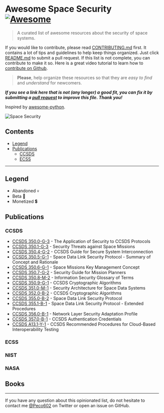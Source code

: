 # Awesome Space Security [![Awesome](https://cdn.rawgit.com/sindresorhus/awesome/d7305f38d29fed78fa85652e3a63e154dd8e8829/media/badge.svg)](https://github.com/sindresorhus/awesome)

> A curated list of awesome resources about the security of space systems.

If you would like to contribute, please read [CONTRIBUTING.md](https://github.com/Peco602/awesome-space-security/blob/main/CONTRIBUTING.md) first.
It contains a lot of tips and guidelines to help keep things organized.
Just click [README.md](https://github.com/Peco602/awesome-space-security/edit/main/README.md) to submit a pull request.
If this list is not complete, you can contribute to make it so. Here is a great video tutorial to learn how to [contribute on Github](https://egghead.io/lessons/javascript-identifying-how-to-contribute-to-an-open-source-project-on-github).

> **Please**, help organize these resources so that they are _easy to find_ and _understand_ for newcomers.

**_If you see a link here that is not (any longer) a good fit, you can fix it by submitting a [pull request](https://github.com/Peco602/awesome-space-security/edit/main/README.md) to improve this file. Thank you!_**

Inspired by [awesome-python](https://github.com/vinta/awesome-python).

![Space Security](https://sparta.aerospace.org/theme/images/FY21_10354_CSG_Space-Cyber_ISAC-Conference_Graphic-F.png)

## Contents

- [Legend](#legend)
- [Publications](#publications)
  - [CCSDS](#CCSDS)
  - [ECSS](#ECSS)

---

## Legend

-   Abandoned :skull:
-   Beta :construction:
-   Monetized :heavy_dollar_sign:

## Publications

### CCSDS

- [CCSDS 350.0-G-3](https://public.ccsds.org/Pubs/350x0g3.pdf) - The Application of Security to CCSDS Protocols
- [CCSDS 350.1-G-3](https://public.ccsds.org/Pubs/350x1g3.pdf) - Security Threats against Space Missions
- [CCSDS 350.4-G-2](https://public.ccsds.org/Pubs/350x4g2.pdf) - CCSDS Guide for Secure System Interconnection
- [CCSDS 350.5-G-1](https://public.ccsds.org/Pubs/350x5g1.pdf) - Space Data Link Security Protocol - Summary of Concept and Rationale
- [CCSDS 350.6-G-1](https://public.ccsds.org/Pubs/350x6g1.pdf) - Space Missions Key Management Concept
- [CCSDS 350.7-G-2](https://public.ccsds.org/Pubs/350x7g2.pdf) - Security Guide for Mission Planners
- [CCSDS 350.8-M-2](https://public.ccsds.org/Pubs/350x8m2.pdf) - Information Security Glossary of Terms
- [CCSDS 350.9-G-1](https://public.ccsds.org/Pubs/350x9g1.pdf) - CCSDS Cryptographic Algorithms
- [CCSDS 351.0-M-1](https://public.ccsds.org/Pubs/351x0m1.pdf) - Security Architecture for Space Data Systems
- [CCSDS 352.0-B-2](https://public.ccsds.org/Pubs/352x0b2.pdf) - CCSDS Cryptographic Algorithms
- [CCSDS 355.0-B-2](https://public.ccsds.org/Pubs/355x0b2.pdf) - Space Data Link Security Protocol
- [CCSDS 355.1-B-1](https://public.ccsds.org/Pubs/355x1b1.pdf) - Space Data Link Security Protocol - Extended Procedures
- [CCSDS 356.0-B-1](https://public.ccsds.org/Pubs/356xb1.pdf) - Network Layer Security Adaptation Profile
- [CCSDS 357.0-B-1](https://public.ccsds.org/Pubs/357x0b1.pdf) - CCSDS Authentication Credentials
- [CCSDS A13.1-Y-1](https://public.ccsds.org/Pubs/A13x1y1.pdf) - CCSDS Recommended Procedures for Cloud-Based Interoperability Testing

### ECSS

### NIST

### NASA


## Books



---

If you have any question about this opinionated list, do not hesitate to contact me [@Peco602](https://twitter.com/peco602) on Twitter or open an issue on GitHub.
